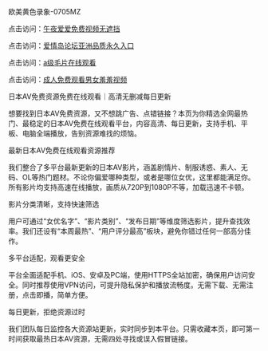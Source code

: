 
欧美黄色录象-0705MZ


点击访问：<a href="https://cfad.pages.dev/">午夜爱爱免费视频无遮挡</a>

点击访问：<a href="https://vassv.pages.dev/">爱情岛论坛亚洲品质永久入口</a>

点击访问：<a href="https://gda-c7m.pages.dev/">a级毛片在线观看</a>

点击访问：<a href="https://bered.pages.dev/">成人免费观看男女羞羞视频</a>




日本AV免费资源免费在线观看｜高清无删减每日更新

想要找到日本AV免费资源，又不想跳广告、点错链接？本页为你精选全网最热门、最稳定的日本AV免费在线观看平台，内容高清、每日更新，支持手机、平板、电脑全端播放，告别资源难找的烦恼。

最新日本AV免费在线观看资源推荐

我们整合了多平台最新更新的日本AV影片，涵盖剧情片、制服诱惑、素人、无码、OL等热门题材。不论你偏爱哪种类型，或者是哪位女优，这里都能满足你。所有影片均支持高速在线播放，画质从720P到1080P不等，加载迅速不卡顿。

影片分类清晰，支持快速筛选

用户可通过“女优名字”、“影片类别”、“发布日期”等维度筛选影片，提升查找效率。我们还设有“本周最热”、“用户评分最高”板块，避免你错过任何一部高分佳作。

多平台适配，观看更安全

平台全面适配手机、iOS、安卓及PC端，使用HTTPS全站加密，确保用户访问安全。同时推荐使用VPN访问，可提升隐私保护和播放流畅度。无需下载、无需注册，点击即播，简单方便。

每日更新，拒绝资源过时

我们团队每日监控各大资源站更新，实时同步到本平台。只需收藏本页，即可第一时间获取最热日本AV资源，无需四处寻找或误入假冒链接。



























<span style="display:none;">[Canonical link]( https://github.com/thi20250705/thi20 ）</span>
